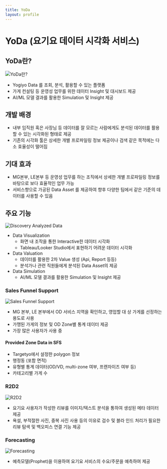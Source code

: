 ```yaml
---
title: YoDa
layout: profile
---
```


# YoDa (요기요 데이터 시각화 서비스)

## YoDa란?

![YoDa란?](/assets/images/yoda1.png)

- Yogiyo Data 를 조회, 분석, 활용할 수 있는 플랫폼
- 가게 컨설팅 등 운영성 업무를 위한 데이터 Insight 및 대시보드 제공
- AI/ML 모델 결과를 활용한 Simulation 및 Insight 제공

## 개발 배경

- 내부 임직원 혹은 사장님 등 데이터를 잘 모르는 사람에게도 분석된 데이터를 활용할 수 있는 시각화된 형태로 제공
- 기존의 시각화 툴은 상세한 개별 프로파일링 정보 제공이나 검색 같은 목적에는 다소 효율성이 떨어짐

## 기대 효과

- MG본부, LE본부 등 운영성 업무를 하는 조직에서 상세한 개별 프로파일링 정보를 바탕으로 보다 효율적인 업무 가능
- 서비스향으로 가공된 Data Asset 를 제공하여 향후 다양한 팀에서 같은 기준의 데이터를 사용할 수 있음

## 주요 기능

![Discovery Analyzed Data](/assets/images/yoda2.png)

- Data Visualization
    - 화면 내 조작을 통한 Interactive한 데이터 시각화
    - Tableau/Looker Studio에서 표현하기 어려운 데이터 시각화
- Data Valuation
    - 데이터를 활용한 2차 Value 생성 (Api, Report 등등)
    - 분석가나 관련 직원들에게 분석된 Data Asset의 제공
- Data Simulation
    - AI/ML 모델 결과를 활용한 Simulation 및 Insight 제공

### Sales Funnel Support

![Sales Funnel Support](/assets/images/yoda3.png)

- MG 본부, LE 본부에서 OD 서비스 지역을 확인하고, 영업할 대
상 가게를 선정하는 용도로 사용
- 가맹된 가게의 정보 및 OD Zone별 통계 데이터 제공
- 가장 많은 사용자가 사용 중

#### Provided Zone Data in SFS

- Targetyo에서 설정한 polygon 정보
- 행정동 (포함 면적)
- 유형별 통계 데이터(OD/VD, multi-zone 여부, 프랜차이즈 여부
등)
- 카테고리별 가게 수

### R2D2

![R2D2](/assets/images/yoda4.png)

- 요기요 사용자가 작성한 리뷰를 이미지/텍스트 분석을 통하여
생성된 메타 데이터 제공
- 욕설, 부적절한 사진, 중복 사진 사용 등의 이유로 검수 및 블라
인드 처리가 필요한 리뷰 탐색 및 백오피스 연결 기능 제공

### Forecasting

![Forecasting](/assets/images/yoda5.png)

- 예측모델(Prophet)을 이용하여 요기요 서비스의 수요/주문을 예측하여 제공